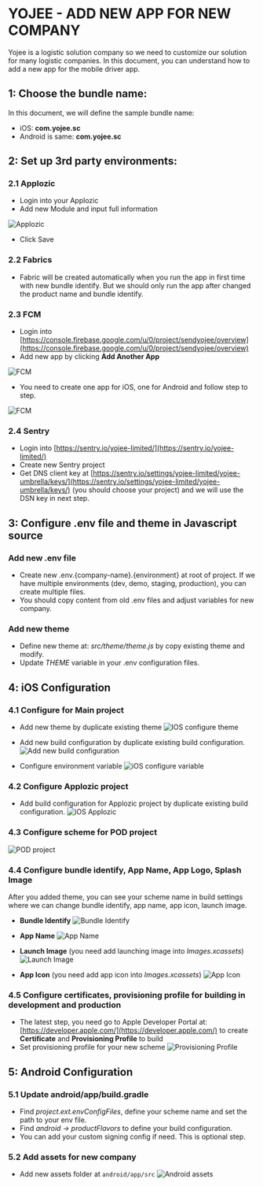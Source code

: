 # YOJEE - ADD NEW APP FOR NEW COMPANY

Yojee is a logistic solution company so we need to customize our solution for many logistic companies. In this document, you can understand how to add a new app for the mobile driver app.


## 1: Choose the bundle name:

In this document, we will define the sample bundle name:

- iOS: **com.yojee.sc**
- Android is same: **com.yojee.sc**

## 2: Set up 3rd party environments:
### 2.1 Applozic

- Login into your Applozic
- Add new Module and input full information

![Applozic](images/2.1-applozic-configuration.png)

- Click Save

### 2.2 Fabrics

- Fabric will be created automatically when you run the app in first time with new bundle identify. But we should only run the app after changed the product name and bundle identify.

### 2.3 FCM

- Login into [https://console.firebase.google.com/u/0/project/sendyojee/overview](https://console.firebase.google.com/u/0/project/sendyojee/overview)
- Add new app by clicking **Add Another App**

![FCM](images/2.2.1-fcm-add-new-app.png)

- You need to create one app for iOS, one for Android and follow step to step.

![FCM](images/2.2.2-fcm-create-2-apps.png)

### 2.4 Sentry 

- Login into [https://sentry.io/yojee-limited/](https://sentry.io/yojee-limited/)
- Create new Sentry project
- Get DNS client key at [https://sentry.io/settings/yojee-limited/yojee-umbrella/keys/](https://sentry.io/settings/yojee-limited/yojee-umbrella/keys/) (you should choose your project) and we will use the DSN key in next step.

## 3: Configure .env file and theme in Javascript source
### Add new .env file
- Create new .env.{company-name}.{environment} at root of project. If we have multiple environments (dev, demo, staging, production), you can create multiple files.
- You should copy content from old .env files and adjust variables for new company.

### Add new theme
- Define new theme at: *src/theme/theme.js* by copy existing theme and modify.
- Update *THEME* variable in your .env configuration files.

## 4: iOS Configuration
### 4.1 Configure for Main project
- Add new theme by duplicate existing theme
![IOS configure theme](images/4.1-ios-add-scheme.png)

- Add new build configuration by duplicate existing build configuration.
![Add new build configuration](images/4.1-ios-add-build-configuration.png)

- Configure environment variable
![iOS configure variable](images/4.1-configure-envs.png)

### 4.2 Configure Applozic project
- Add build configuration for Applozic project by duplicate existing build configuration.
![iOS Applozic](images/4.2-ios-add-applozic.png)


### 4.3 Configure scheme for POD project
![POD project](images/4.3-configure-pod-project.png)

### 4.4 Configure bundle identify, App Name, App Logo, Splash Image
After you added theme, you can see your scheme name in build settings where we can change bundle identify, app name, app icon, launch image.

- **Bundle Identify**
![Bundle Identify](images/4.4.1-configure-bundle-identify.png)

- **App Name**
![App Name](images/4.4.2-config-product-name.png)

- **Launch Image** (you need add launching image into *Images.xcassets*)
![Launch Image](images/4.4.2-config-product-name.png)

- **App Icon** (you need add app icon into *Images.xcassets*)
![App Icon](images/4.4.4-config-app-icon.png)


### 4.5 Configure certificates, provisioning profile for building in development and production
- The latest step, you need go to Apple Developer Portal at: [https://developer.apple.com/](https://developer.apple.com/) to create **Certificate** and **Provisioning Profile** to build
- Set provisioning profile for your new scheme
![Provisioning Profile](images/4.5-config-provisioning-profile.png)

## 5: Android Configuration
### 5.1 Update android/app/build.gradle
- Find *project.ext.envConfigFiles*, define your scheme name and set the path to your env file.
- Find *android -> productFlavors* to define your build configuration.
- You can add your custom signing config if need. This is optional step.

### 5.2 Add assets for new company
- Add new assets folder at `android/app/src`
![Android assets](images/5.2-add-assets-for-android.png)
